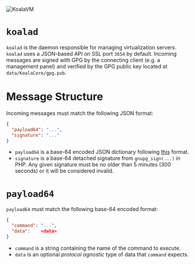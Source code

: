 ![KoalaVM](http://dpr.clayfreeman.com/1kRYJ+ "KoalaVM")

`koalad`
========

`koalad` is the daemon responsible for managing virtualization servers.  
`koalad` uses a JSON-based API on SSL port `3654` by default.  Incoming messages
are signed with GPG by the connecting client (e.g. a management panel) and
verified by the GPG public key located at `data/KoalaCore/gpg.pub`.

Message Structure
=================

Incoming messages must match the following JSON format:

```json
{
  "payload64": "...",
  "signature": "..."
}
```

* `payload64` is a base-64 encoded JSON dictionary following [this](#payload64)
format.
* `signature` is a base-64 detached signature from `gnupg_sign(...)` in PHP.
Any given signature must be no older than 5 minutes (300 seconds) or it will be
considered invalid.

`payload64`
===========

`payload64` must match the following base-64 encoded format:

```json
{
  "command": "...",
  "data":    <data>
}
```

* `command` is a string containing the name of the command to execute.
* `data` is an optional *protocol agnostic* type of data that `command` expects.
